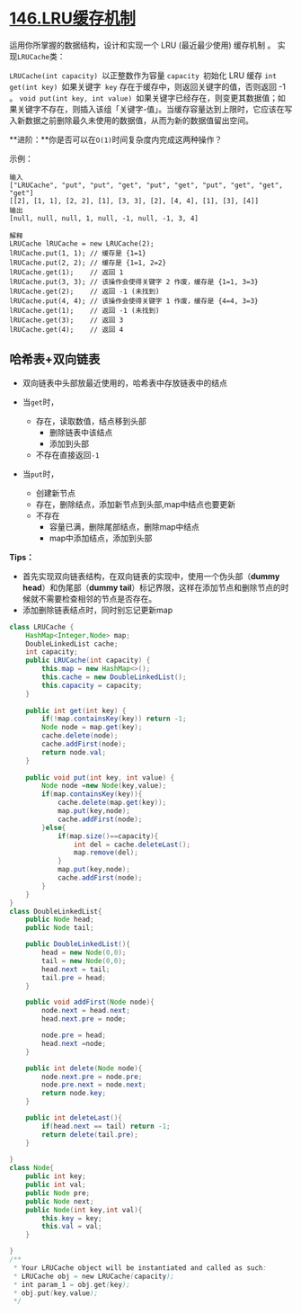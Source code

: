 # [146.LRU缓存机制](https://leetcode-cn.com/problems/lru-cache)

运用你所掌握的数据结构，设计和实现一个  LRU (最近最少使用) 缓存机制 。
实现` LRUCache `类：

`LRUCache(int capacity) `以正整数作为容量 `capacity `初始化 LRU 缓存
`int get(int key) `如果关键字` key` 存在于缓存中，则返回关键字的值，否则返回 -1 。
`void put(int key, int value) `如果关键字已经存在，则变更其数据值；如果关键字不存在，则插入该组「关键字-值」。当缓存容量达到上限时，它应该在写入新数据之前删除最久未使用的数据值，从而为新的数据值留出空间。

**进阶：**你是否可以在` O(1) `时间复杂度内完成这两种操作？

示例：

~~~
输入
["LRUCache", "put", "put", "get", "put", "get", "put", "get", "get", "get"]
[[2], [1, 1], [2, 2], [1], [3, 3], [2], [4, 4], [1], [3], [4]]
输出
[null, null, null, 1, null, -1, null, -1, 3, 4]

解释
LRUCache lRUCache = new LRUCache(2);
lRUCache.put(1, 1); // 缓存是 {1=1}
lRUCache.put(2, 2); // 缓存是 {1=1, 2=2}
lRUCache.get(1);    // 返回 1
lRUCache.put(3, 3); // 该操作会使得关键字 2 作废，缓存是 {1=1, 3=3}
lRUCache.get(2);    // 返回 -1 (未找到)
lRUCache.put(4, 4); // 该操作会使得关键字 1 作废，缓存是 {4=4, 3=3}
lRUCache.get(1);    // 返回 -1 (未找到)
lRUCache.get(3);    // 返回 3
lRUCache.get(4);    // 返回 4
~~~



## 哈希表+双向链表

- 双向链表中头部放最近使用的，哈希表中存放链表中的结点

- 当`get`时，
  - 存在，读取数值，结点移到头部
    - 删除链表中该结点
    - 添加到头部
  - 不存在直接返回`-1`
- 当`put`时，
  - 创建新节点
  - 存在，删除结点，添加新节点到头部,map中结点也要更新
  - 不存在
    - 容量已满，删除尾部结点，删除map中结点
    - map中添加结点，添加到头部

**Tips：**

- 首先实现双向链表结构，在双向链表的实现中，使用一个伪头部（**dummy head**）和伪尾部（**dummy tail**）标记界限，这样在添加节点和删除节点的时候就不需要检查相邻的节点是否存在。
- 添加删除链表结点时，同时别忘记更新map

~~~java
class LRUCache {
    HashMap<Integer,Node> map;
    DoubleLinkedList cache;
    int capacity;
    public LRUCache(int capacity) {
        this.map = new HashMap<>();
        this.cache = new DoubleLinkedList();
        this.capacity = capacity;
    }
    
    public int get(int key) {
        if(!map.containsKey(key)) return -1;
        Node node = map.get(key);
        cache.delete(node);
        cache.addFirst(node);
        return node.val;
    }
    
    public void put(int key, int value) {
        Node node =new Node(key,value);
        if(map.containsKey(key)){
            cache.delete(map.get(key));
            map.put(key,node);
            cache.addFirst(node);
        }else{
            if(map.size()==capacity){
                int del = cache.deleteLast();
                map.remove(del);
            }
            map.put(key,node);
            cache.addFirst(node);
        }
    }
}
class DoubleLinkedList{
    public Node head;
    public Node tail;

    public DoubleLinkedList(){
        head = new Node(0,0);
        tail = new Node(0,0);
        head.next = tail;
        tail.pre = head;
    }

    public void addFirst(Node node){
        node.next = head.next;
        head.next.pre = node;

        node.pre = head;
        head.next =node;
    }

    public int delete(Node node){
        node.next.pre = node.pre;
        node.pre.next = node.next;
        return node.key;
    }

    public int deleteLast(){
        if(head.next == tail) return -1;
        return delete(tail.pre);
    }
    
}
class Node{
    public int key;
    public int val;
    public Node pre;
    public Node next;
    public Node(int key,int val){
        this.key = key;
        this.val = val;
    }

}
/**
 * Your LRUCache object will be instantiated and called as such:
 * LRUCache obj = new LRUCache(capacity);
 * int param_1 = obj.get(key);
 * obj.put(key,value);
 */
~~~

